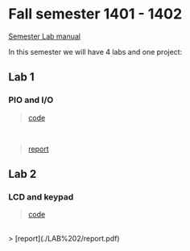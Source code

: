 # Fall semester 1401 - 1402

[Semester Lab manual](LAB-manual.pdf)

In this semester we will have 4 labs and one project:

## Lab 1

### PIO and I/O

> [code](./LAB%201/ard_code.ino)
<br/>

> [report](./LAB%201/report.pdf)

## Lab 2

### LCD and keypad

> [code](./LAB%202/calculator_1.ino)
<br/>
> [report](./LAB%202/report.pdf)
